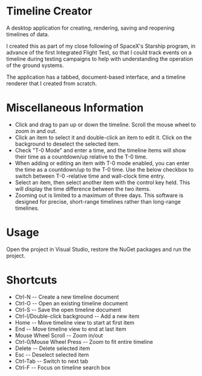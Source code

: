 # Timeline Creator
A desktop application for creating, rendering, saving and reopening timelines of data.

I created this as part of my close following of SpaceX's Starship program, in advance of the first Integrated Flight Test, so that I could track events on a timeline during testing campaigns to help with understanding the operation of the ground systems.

The application has a tabbed, document-based interface, and a timeline renderer that I created from scratch.

# Miscellaneous Information
- Click and drag to pan up or down the timeline. Scroll the mouse wheel to zoom in and out.
- Click an item to select it and double-click an item to edit it. Click on the background to deselect the selected item.
- Check "T-0 Mode" and enter a time, and the timeline items will show their time as a countdown/up relative to the T-0 time.
- When adding or editing an item with T-0 mode enabled, you can enter the time as a countdown/up to the T-0 time. Use the below checkbox to switch between T-0 -relative time and wall-clock time entry.
- Select an item, then select another item with the control key held. This will display the time difference between the two items.
- Zooming out is limited to a maximum of three days. This software is designed for precise, short-range timelines rather than long-range timelines.

# Usage
Open the project in Visual Studio, restore the NuGet packages and run the project.

# Shortcuts
- Ctrl-N -- Create a new timeline document
- Ctrl-O -- Open an existing timeline document
- Ctrl-S -- Save the open timeline document
- Ctrl-I/Double-click background -- Add a new item 
- Home -- Move timeline view to start at first item
- End -- Move timeline view to end at last item
- Mouse Wheel Scroll -- Zoom in/out
- Ctrl-0/Mouse Wheel Press -- Zoom to fit entire timeline
- Delete -- Delete selected item
- Esc -- Deselect selected item
- Ctrl-Tab -- Switch to next tab
- Ctrl-F -- Focus on timeline search box